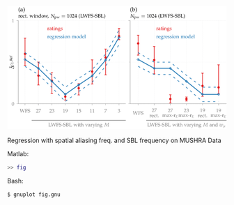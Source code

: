 ![Fig](fig.png)

Regression with spatial aliasing freq. and SBL frequency on MUSHRA Data

Matlab:
```Matlab
>> fig
```

Bash:
```Bash
$ gnuplot fig.gnu
```

